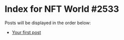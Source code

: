 # Index for NFT World #2533
Posts will be displayed in the order below:

- [Your first post](./001-first.md)

